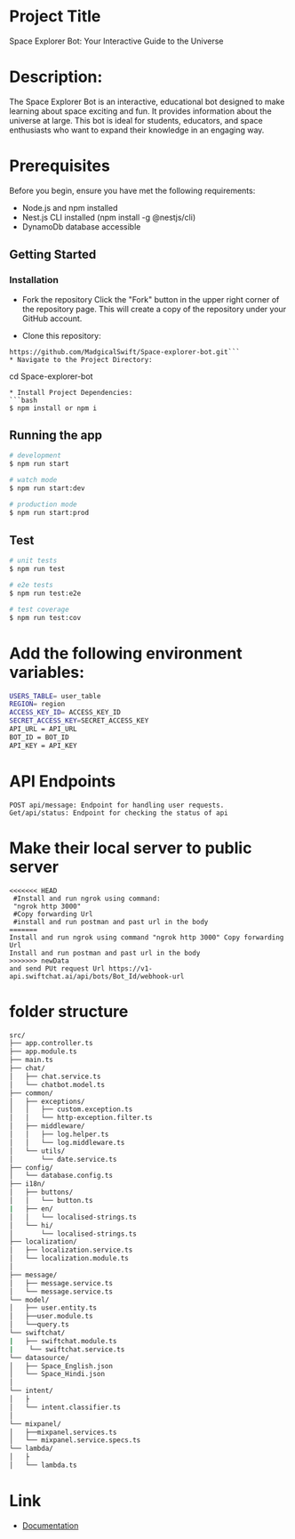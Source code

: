 #  Project Title
Space Explorer Bot: Your Interactive Guide to the Universe

# Description:
The Space Explorer Bot is an interactive, educational bot designed to make learning about space exciting and fun. It provides information about the universe at large. This bot is ideal for students, educators, and space enthusiasts who want to expand their knowledge in an engaging way.


# Prerequisites
Before you begin, ensure you have met the following requirements:

* Node.js and npm installed
* Nest.js CLI installed (npm install -g @nestjs/cli)
* DynamoDb database accessible

## Getting Started
### Installation
* Fork the repository
Click the "Fork" button in the upper right corner of the repository page. This will create a copy of the repository under your GitHub account.


* Clone this repository:
```
https://github.com/MadgicalSwift/Space-explorer-bot.git```
* Navigate to the Project Directory:
```
cd Space-explorer-bot
```
* Install Project Dependencies:
```bash
$ npm install or npm i
```

## Running the app

```bash
# development
$ npm run start

# watch mode
$ npm run start:dev

# production mode
$ npm run start:prod
```

## Test

```bash
# unit tests
$ npm run test

# e2e tests
$ npm run test:e2e

# test coverage
$ npm run test:cov
```

# Add the following environment variables:

```bash
USERS_TABLE= user_table
REGION= region
ACCESS_KEY_ID= ACCESS_KEY_ID
SECRET_ACCESS_KEY=SECRET_ACCESS_KEY
API_URL = API_URL
BOT_ID = BOT_ID
API_KEY = API_KEY
```
# API Endpoints
```
POST api/message: Endpoint for handling user requests. 
Get/api/status: Endpoint for checking the status of api
```
# Make their local server to public server
```
<<<<<<< HEAD
 #Install and run ngrok using command:
 "ngrok http 3000" 
 #Copy forwarding Url
 #install and run postman and past url in the body 
=======
Install and run ngrok using command "ngrok http 3000" Copy forwarding Url
Install and run postman and past url in the body 
>>>>>>> newData
and send PUt request Url https://v1-api.swiftchat.ai/api/bots/Bot_Id/webhook-url
```
# folder structure

```bash
src/
├── app.controller.ts
├── app.module.ts
├── main.ts
├── chat/
│   ├── chat.service.ts
│   └── chatbot.model.ts
├── common/
│   ├── exceptions/
│   │   ├── custom.exception.ts
│   │   └── http-exception.filter.ts
│   ├── middleware/
│   │   ├── log.helper.ts
│   │   └── log.middleware.ts
│   └── utils/
│       └── date.service.ts
├── config/
│   └── database.config.ts
├── i18n/
│   ├── buttons/
│   │   └── button.ts
|   ├── en/
│   │   └── localised-strings.ts
│   └── hi/
│       └── localised-strings.ts
├── localization/
│   ├── localization.service.ts
│   └── localization.module.ts
│
├── message/
│   ├── message.service.ts
│   └── message.service.ts
└── model/
│   ├── user.entity.ts
│   ├──user.module.ts
│   └──query.ts
└── swiftchat/
|   ├── swiftchat.module.ts
|    └── swiftchat.service.ts
└── datasource/
│   ├── Space_English.json
│   └── Space_Hindi.json
│   
└── intent/
│   ├
│   └── intent.classifier.ts
│
└── mixpanel/
│   ├──mixpanel.services.ts
│   └── mixpanel.service.specs.ts 
└── lambda/
│   ├
│   └── lambda.ts  
```

# Link
* [Documentation](https://app.clickup.com/43312857/v/dc/199tpt-7824/199tpt-19527)

